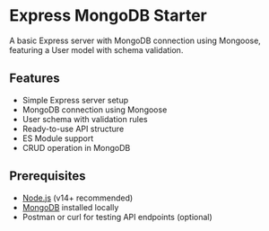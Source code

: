 # Express MongoDB Starter

A basic Express server with MongoDB connection using Mongoose, featuring a User model with schema validation.

## Features

- Simple Express server setup
- MongoDB connection using Mongoose
- User schema with validation rules
- Ready-to-use API structure
- ES Module support
- CRUD operation in MongoDB

## Prerequisites

- [Node.js](https://nodejs.org/) (v14+ recommended)
- [MongoDB](https://www.mongodb.com/) installed locally
- Postman or curl for testing API endpoints (optional)

#